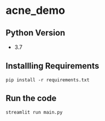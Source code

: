 # acne_demo
## Python Version
- 3.7

## Installling Requirements
```
pip install -r requirements.txt
```

## Run the code
```
streamlit run main.py
```
